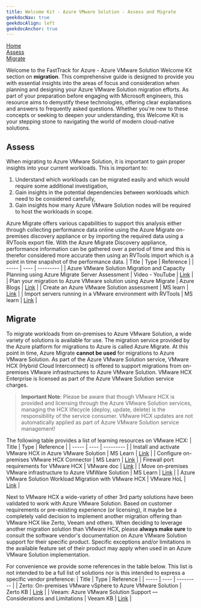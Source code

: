 ```yaml
---
title: Welcome Kit - Azure VMware Solution - Assess and Migrate
geekdocNav: true
geekdocAlign: left
geekdocAnchor: true
---
```



[Home](../..)  
[Assess](#assess)  
[Migrate](#migrate)

Welcome to the FastTrack for Azure - Azure VMware Solution Welcome Kit section on **migration**. This comprehensive guide is designed to provide you with essential insights into the areas of focus and consideration when planning and designing your Azure VMware Solution migration efforts. As part of your preparation before engaging with Microsoft engineers, this resource aims to demystify these technologies, offering clear explanations and answers to frequently asked questions. Whether you're new to these concepts or seeking to deepen your understanding, this Welcome Kit is your stepping stone to navigating the world of modern cloud-native solutions.

## Assess

When migrating to Azure VMware Solution, it is important to gain proper insights into your current workloads. This is important to:

1. Understand which workloads can be migrated easily and which would require some additional investigation,
2. Gain insights in the potential dependencies between workloads which need to be considered carefully,
3. Gain insights how many Azure VMware Solution nodes will be required to host the workloads in scope.

Azure Migrate offers various capabilities to support this analysis either through collecting performance data online using the Azure Migrate on-premises discovery appliance or by importing the required data using a RVTools export file. With the Azure Migrate Discovery appliance, performance information can be gathered over a period of time and this is therefor considered more accurate then using an RVTools import which is a point in time snapshot of the performance data.
| Title | Type | Reference |
| ----- | ---- | --------- |
| Azure VMware Solution Migration and Capacity Planning using Azure Migrate Server Assessment | Video - YouTube | [Link](https://www.youtube.com/watch?v=NoNG-hkksrA&t=692s&pp=ygUcYXp1cmUgbWlncmF0ZSBhc3Nlc3NtZW50IGF2cw%3D%3D) |
| Plan your migration to Azure VMware solution using Azure Migrate | Azure Blogs | [Link](https://azure.microsoft.com/blog/plan-your-migration-to-azure-vmware-solution-using-azure-migrate/) |
| Create an Azure VMware Solution assessment | MS learn | [Link](https://learn.microsoft.com/azure/migrate/how-to-create-azure-vmware-solution-assessment) |
| Import servers running in a VMware environment with RVTools | MS learn | [Link](https://learn.microsoft.com/azure/migrate/tutorial-import-vmware-using-rvtools-xlsx) |

## Migrate

To migrate workloads from on-premises to Azure VMware Solution, a wide variety of solutions is available for use. The migration service provided by the Azure platform for migrations to Azure is called Azure Migrate. At this point in time, Azure Migrate **cannot be used** for migrations to Azure VMware Solution. As part of the Azure VMware Solution service, VMware HCX (Hybrid Cloud Interconnect) is offered to support migrations from on-premises VMware infrastructures to Azure VMware Solution. VMware HCX Enterprise is licensed as part of the Azure VMware Solution service charges.

> **Important Note**: Please be aware that though VMware HCX is provided and licensing through the Azure VMware Solution services, managing the HCX lifecycle (deploy, update, delete) is the responsibility of the service consumer. VMware HCX updates are not automatically applied as part of Azure VMware Solution service management!

The following table provides a list of learning resources on VMware HCX:
| Title | Type | Reference |
| ----- | ---- | --------- |
| Install and activate VMware HCX in Azure VMware Solution | MS Learn | [Link](https://learn.microsoft.com/azure/azure-vmware/install-vmware-hcx) |
| Configure on-premises VMware HCX Connector | MS Learn | [Link](https://learn.microsoft.com/azure/azure-vmware/configure-vmware-hcx) |
| Firewall port requirements for VMware HCX | VMware doc | [Link](https://ports.esp.vmware.com/home/VMware-HCX) |
| Move on-premises VMware infrastructure to Azure VMWare Solution | MS Learn | [Link](https://learn.microsoft.com/azure/cloud-adoption-framework/migrate/azure-best-practices/contoso-migration-vmware-to-azure) |
| Azure VMware Solution Workload Migration with VMware HCX | VMware HoL | [Link](https://labs.hol.vmware.com/HOL/catalogs/lab/10895) |

Next to VMware HCX a wide-variety of other 3rd party solutions have been validated to work with Azure VMware Solution. Based on customer requirements or pre-existing experience (or licensing), it maybe be a completely valid decision to implement another migration offering than VMware HCX like Zerto, Veeam and others. When deciding to leverage another migration solution than VMware HCX, please **always make sure** to consult the software vendor's documentation on Azure VMware Solution support for their specific product. Specific exceptions and/or limitations in the available feature set of their product may apply when used in an Azure VMware Solution implementation.

For convenience we provide some references in the table below. This list is not intended to be a full list of solutions nor is this intended to express a specific vendor preference:
| Title | Type | Reference |
| ----- | ---- | --------- |
| Zerto: On-premises VMware vSphere to Azure VMware Solution | Zerto KB | [Link](https://help.zerto.com/bundle/Install.AVS.HTML/page/Zerto_AVS_Architecture.htm) |
| Veeam: Azure VMware Solution Support — Considerations and Limitations | Veeam KB | [Link](https://www.veeam.com/kb4012) |

